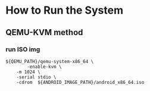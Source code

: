 # How to Run the System

## QEMU-KVM method
### run ISO img
```
${QEMU_PATH}/qemu-system-x86_64 \
        -enable-kvm \
	-m 1024 \
	-serial stdio \
	-cdrom  ${ANDROID_IMAGE_PATH}/android_x86_64.iso
```